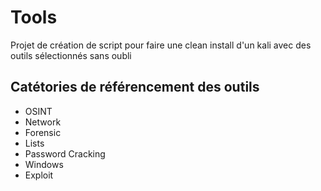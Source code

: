 # Tools

Projet de création de script pour faire une clean install d'un kali avec des outils sélectionnés sans oubli

## Catétories de référencement des outils
- OSINT
- Network
- Forensic
- Lists
- Password Cracking
- Windows
- Exploit

